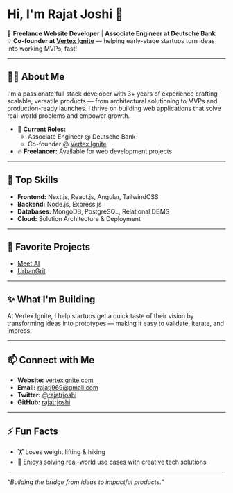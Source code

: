 # Hi, I'm Rajat Joshi 👋

🚀 **Freelance Website Developer** | **Associate Engineer at Deutsche Bank**  
💡 **Co-founder at [Vertex Ignite](https://www.vertexignite.com/)** — helping early-stage startups turn ideas into working MVPs, fast!

---

## 👨‍💻 About Me

I'm a passionate full stack developer with 3+ years of experience crafting scalable, versatile products — from architectural solutioning to MVPs and production-ready launches. I thrive on building web applications that solve real-world problems and empower growth.

- 🏢 **Current Roles:**  
  - Associate Engineer @ Deutsche Bank  
  - Co-founder @ [Vertex Ignite](https://www.vertexignite.com/)
- 🔥 **Freelancer:** Available for web development projects

---

## 🧠 Top Skills

- **Frontend:** Next.js, React.js, Angular, TailwindCSS
- **Backend:** Node.js, Express.js
- **Databases:** MongoDB, PostgreSQL, Relational DBMS
- **Cloud:** Solution Architecture & Deployment

---

## 🌟 Favorite Projects

- [Meet.AI](https://github.com/rajatrjoshi/meet-ai)
- [UrbanGrit](https://github.com/rajatrjoshi/URBANGRIT)

---

## ✨ What I'm Building

At Vertex Ignite, I help startups get a quick taste of their vision by transforming ideas into prototypes — making it easy to validate, iterate, and impress.

---

## 📫 Connect with Me

- **Website:** [vertexignite.com](https://www.vertexignite.com/)
- **Email:** rajatj969@gmail.com
- **Twitter:** [@rajatrjoshi](https://twitter.com/rajatrjoshi)
- **GitHub:** [rajatrjoshi](https://github.com/rajatrjoshi)

---

## ⚡ Fun Facts

- 🏋️ Loves weight lifting & hiking
- 🧩 Enjoys solving real-world use cases with creative tech solutions

---

_“Building the bridge from ideas to impactful products.”_
